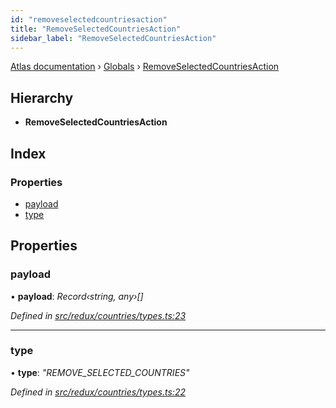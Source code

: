 ```yaml
---
id: "removeselectedcountriesaction"
title: "RemoveSelectedCountriesAction"
sidebar_label: "RemoveSelectedCountriesAction"
---
```


[Atlas documentation](../index.md) › [Globals](../globals.md) › [RemoveSelectedCountriesAction](removeselectedcountriesaction.md)

## Hierarchy

* **RemoveSelectedCountriesAction**

## Index

### Properties

* [payload](removeselectedcountriesaction.md#payload)
* [type](removeselectedcountriesaction.md#type)

## Properties

###  payload

• **payload**: *Record‹string, any›[]*

*Defined in [src/redux/countries/types.ts:23](https://github.com/chronark/atlas/blob/4bbedb2/src/redux/countries/types.ts#L23)*

___

###  type

• **type**: *"REMOVE_SELECTED_COUNTRIES"*

*Defined in [src/redux/countries/types.ts:22](https://github.com/chronark/atlas/blob/4bbedb2/src/redux/countries/types.ts#L22)*
